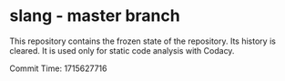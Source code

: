 # slang - master branch

This repository contains the frozen state of the repository.
Its history is cleared. It is used only for static code
analysis with Codacy.

Commit Time: 1715627716